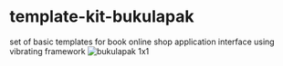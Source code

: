 # template-kit-bukulapak
set of basic templates for book online shop application interface using vibrating framework
![bukulapak 1x1](https://user-images.githubusercontent.com/63839982/130339155-9b029cb2-7791-4cef-a9f9-5ccee2c7a033.jpg)
